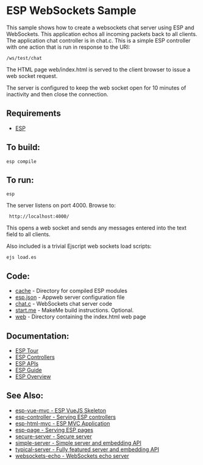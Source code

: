 ESP WebSockets Sample
===

This sample shows how to create a websockets chat server using ESP and WebSockets. This
application echos all incoming packets back to all clients. The application chat controller
is in chat.c. This is a simple ESP controller with one action that is run in response
to the URI:

    /ws/test/chat

The HTML page web/index.html is served to the client browser to issue a web socket
request.

The server is configured to keep the web socket open for 10 minutes of inactivity and
then close the connection.

Requirements
---

* [ESP](https://www.embedthis.com/esp/download.html)

To build:
---
    esp compile

To run:
---
    esp

The server listens on port 4000. Browse to:

     http://localhost:4000/

This opens a web socket and sends any messages entered into the text field to all clients.

Also included is a trivial Ejscript web sockets load scripts:

    ejs load.es

Code:
---
* [cache](cache) - Directory for compiled ESP modules
* [esp.json](esp.json) - Appweb server configuration file
* [chat.c](chat.c) - WebSockets chat server code
* [start.me](start.me) - MakeMe build instructions. Optional.
* [web](web) - Directory containing the index.html web page

Documentation:
---
* [ESP Tour](https://embedthis.com/esp/doc/start/tour.html)
* [ESP Controllers](https://embedthis.com/esp/doc/users/controllers.html)
* [ESP APIs](https://embedthis.com/esp/doc/ref/native.html)
* [ESP Guide](https://embedthis.com/esp/doc/users/index.html)
* [ESP Overview](https://embedthis.com/esp/doc/index.html)

See Also:
---
* [esp-vue-mvc - ESP VueJS Skeleton](../esp-vue-skeleton/README.md)
* [esp-controller - Serving ESP controllers](../esp-controller/README.md)
* [esp-html-mvc - ESP MVC Application](../esp-html-mvc/README.md)
* [esp-page - Serving ESP pages](../esp-page/README.md)
* [secure-server - Secure server](../secure-server/README.md)
* [simple-server - Simple server and embedding API](../simple-server/README.md)
* [typical-server - Fully featured server and embedding API](../typical-server/README.md)
* [websockets-echo - WebSockets echo server](../websockets-echo/README.md)
